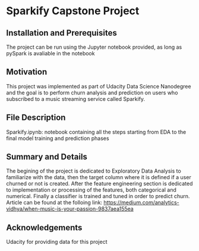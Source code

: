 # Sparkify Capstone Project

##  Installation and Prerequisites
The project can be run using the Jupyter notebook provided, as long as pySpark is avaliable in the notebook

## Motivation
This project was implemented as part of Udacity Data Science Nanodegree and the goal is to perform churn analysis and prediction on users who
subscribed to a music streaming service called Sparkify. 

## File Description
Sparkify.ipynb: notebook containing all the steps starting from EDA to the final model training and prediction phases

## Summary and Details
The begining of the project is dedicated to Exploratory Data Analysis to familiarize
with the data, then the target column where it is defined if a user churned or not is created. After the feature engineering section
is dedicated to implementation or processing of the features, both categorical and numerical.
Finally a classifier is trained and tuned in order to predict churn.
Article can be found at the folloing link: https://medium.com/analytics-vidhya/when-music-is-your-passion-9837aea155ea

## Acknowledgements
Udacity for providing data for this project